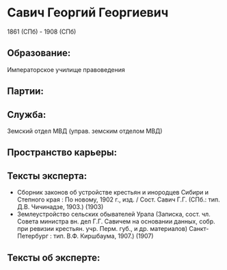 # Савич Георгий Георгиевич
1861 (СПб)  - 1908 (СПб) 

## Образование:
Императорское училище правоведения
## Партии:
## Служба:
Земский отдел МВД (управ. земским отделом МВД) 
## Пространство карьеры:
## Тексты эксперта:
* Сборник законов об устройстве крестьян и инородцев Сибири и Степного края : По новому, 1902 г., изд. / Сост. Савич Г.Г. (СПб.: тип. Д.В. Чичинадзе, 1903.)  (1903) 
* Землеустройство сельских обывателей Урала (Записка, сост. чл. Совета министра вн. дел Г.Г. Савичем на основании данных, собр. при ревизии крестьян. учр. Перм. губ., и др. материалов) Санкт-Петербург : тип. В.Ф. Киршбаума, 1907.)  (1907) 
## Тексты об эксперте:
